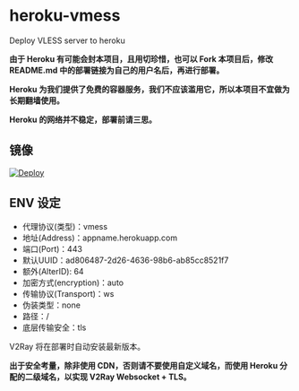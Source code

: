 ﻿# heroku-vmess
Deploy VLESS server to heroku

**由于 Heroku 有可能会封本项目，且用切珍惜，也可以 Fork 本项目后，修改 README.md 中的部署链接为自己的用户名后，再进行部署。**

**Heroku 为我们提供了免费的容器服务，我们不应该滥用它，所以本项目不宜做为长期翻墙使用。**

**Heroku 的网络并不稳定，部署前请三思。**

## 镜像


[![Deploy](https://www.herokucdn.com/deploy/button.png)](https://dashboard.heroku.com/new?template=https://github.com/grfgf8/wfdgh)

## ENV 设定


* 代理协议(类型)：vmess 
* 地址(Address)：appname.herokuapp.com
* 端口(Port)：443
* 默认UUID：ad806487-2d26-4636-98b6-ab85cc8521f7
* 额外(AlterID): 64
* 加密方式(encryption)：auto
* 传输协议(Transport)：ws
* 伪装类型：none
* 路径：/
* 底层传输安全：tls


V2Ray 将在部署时自动安装最新版本。

**出于安全考量，除非使用 CDN，否则请不要使用自定义域名，而使用 Heroku 分配的二级域名，以实现 V2Ray Websocket + TLS。**
